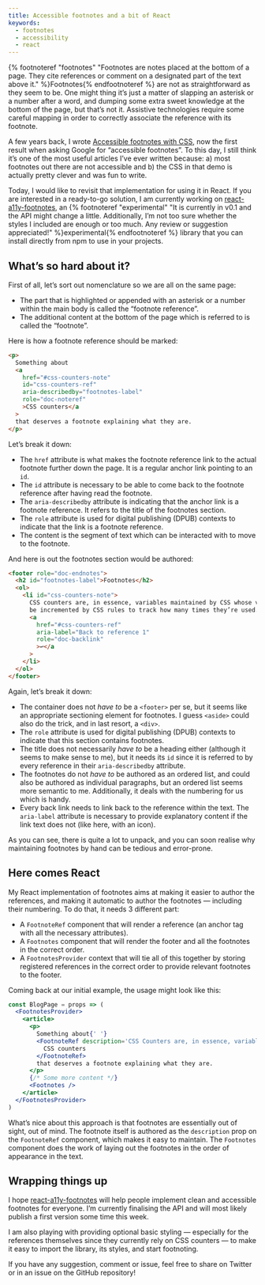 ```yaml
---
title: Accessible footnotes and a bit of React
keywords:
  - footnotes
  - accessibility
  - react
---
```


{% footnoteref "footnotes" "Footnotes are notes placed at the bottom of a page. They cite references or comment on a designated part of the text above it." %}Footnotes{% endfootnoteref %} are not as straightforward as they seem to be. One might thing it’s just a matter of slapping an asterisk or a number after a word, and dumping some extra sweet knowledge at the bottom of the page, but that’s not it. Assistive technologies require some careful mapping in order to correctly associate the reference with its footnote.

A few years back, I wrote [Accessible footnotes with CSS](https://www.sitepoint.com/accessible-footnotes-css/), now the first result when asking Google for “accessible footnotes”. To this day, I still think it’s one of the most useful articles I’ve ever written because: a) most footnotes out there are not accessible and b) the CSS in that demo is actually pretty clever and was fun to write.

Today, I would like to revisit that implementation for using it in React. If you are interested in a ready-to-go solution, I am currently working on [react-a11y-footnotes](https://github.com/KittyGiraudel/react-a11y-footnotes), an {% footnoteref "experimental" "It is currently in v0.1 and the API might change a little. Additionally, I’m not too sure whether the styles I included are enough or too much. Any review or suggestion appreciated!" %}experimental{% endfootnoteref %} library that you can install directly from npm to use in your projects.

## What’s so hard about it?

First of all, let’s sort out nomenclature so we are all on the same page:

- The part that is highlighted or appended with an asterisk or a number within the main body is called the “footnote reference”.
- The additional content at the bottom of the page which is referred to is called the “footnote”.

Here is how a footnote reference should be marked:

```html
<p>
  Something about
  <a
    href="#css-counters-note"
    id="css-counters-ref"
    aria-describedby="footnotes-label"
    role="doc-noteref"
    >CSS counters</a
  >
  that deserves a footnote explaining what they are.
</p>
```

Let’s break it down:

- The `href` attribute is what makes the footnote reference link to the actual footnote further down the page. It is a regular anchor link pointing to an `id`.
- The `id` attribute is necessary to be able to come back to the footnote reference after having read the footnote.
- The `aria-describedby` attribute is indicating that the anchor link is a footnote reference. It refers to the title of the footnotes section.
- The `role` attribute is used for digital publishing (DPUB) contexts to indicate that the link is a footnote reference.
- The content is the segment of text which can be interacted with to move to the footnote.

And here is out the footnotes section would be authored:

```html
<footer role="doc-endnotes">
  <h2 id="footnotes-label">Footnotes</h2>
  <ol>
    <li id="css-counters-note">
      CSS counters are, in essence, variables maintained by CSS whose values may
      be incremented by CSS rules to track how many times they’re used.
      <a
        href="#css-counters-ref"
        aria-label="Back to reference 1"
        role="doc-backlink"
        >↩</a
      >
    </li>
  </ol>
</footer>
```

Again, let’s break it down:

- The container does not _have to_ be a `<footer>` per se, but it seems like an appropriate sectioning element for footnotes. I guess `<aside>` could also do the trick, and in last resort, a `<div>`.
- The `role` attribute is used for digital publishing (DPUB) contexts to indicate that this section contains footnotes.
- The title does not necessarily _have to_ be a heading either (although it seems to make sense to me), but it needs its `id` since it is referred to by every reference in their `aria-describedby` attribute.
- The footnotes do not _have to_ be authored as an ordered list, and could also be authored as individual paragraphs, but an ordered list seems more semantic to me. Additionally, it deals with the numbering for us which is handy.
- Every back link needs to link back to the reference within the text. The `aria-label` attribute is necessary to provide explanatory content if the link text does not (like here, with an icon).

As you can see, there is quite a lot to unpack, and you can soon realise why maintaining footnotes by hand can be tedious and error-prone.

## Here comes React

My React implementation of footnotes aims at making it easier to author the references, and making it automatic to author the footnotes — including their numbering. To do that, it needs 3 different part:

- A `FootnoteRef` component that will render a reference (an anchor tag with all the necessary attributes).
- A `Footnotes` component that will render the footer and all the footnotes in the correct order.
- A `FootnotesProvider` context that will tie all of this together by storing registered references in the correct order to provide relevant footnotes to the footer.

Coming back at our initial example, the usage might look like this:

```jsx
const BlogPage = props => (
  <FootnotesProvider>
    <article>
      <p>
        Something about{' '}
        <FootnoteRef description='CSS Counters are, in essence, variables maintained by CSS whose values may be incremented by CSS rules to track how many times they’re used.'>
          CSS counters
        </FootnoteRef>
        that deserves a footnote explaining what they are.
      </p>
      {/* Some more content */}
      <Footnotes />
    </article>
  </FootnotesProvider>
)
```

What’s nice about this approach is that footnotes are essentially out of sight, out of mind. The footnote itself is authored as the `description` prop on the `FootnoteRef` component, which makes it easy to maintain. The `Footnotes` component does the work of laying out the footnotes in the order of appearance in the text.

## Wrapping things up

I hope [react-a11y-footnotes](https://github.com/KittyGiraudel/react-a11y-footnotes) will help people implement clean and accessible footnotes for everyone. I’m currently finalising the API and will most likely publish a first version some time this week.

I am also playing with providing optional basic styling — especially for the references themselves since they currently rely on CSS counters — to make it easy to import the library, its styles, and start footnoting.

If you have any suggestion, comment or issue, feel free to share on Twitter or in an issue on the GitHub repository!
